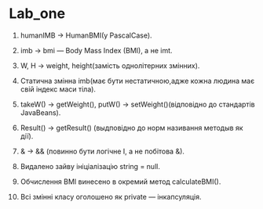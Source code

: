 # Lab_one
1. humanIMB → HumanBMI(у PascalCase).

2. imb → bmi — Body Mass Index (BMI), а не imt.

3. W, H → weight, height(замість однолітерних змінних).

4. Статична змінна imb(має бути нестатичною,адже кожна людина має свій індекс маси тіла).
   
5. takeW() → getWeight(), putW() → setWeight()(відповідно до стандартів JavaBeans).

6. Result() → getResult() (выдповідно до норм називання методыв як дії).

7. & → && (повинно бути логічне І, а не побітова &).

8. Видалено зайву ініціалізацію string = null.

9. Обчислення BMI винесено в окремий метод calculateBMI().

10. Всі змінні класу оголошено як private — інкапсуляція.
